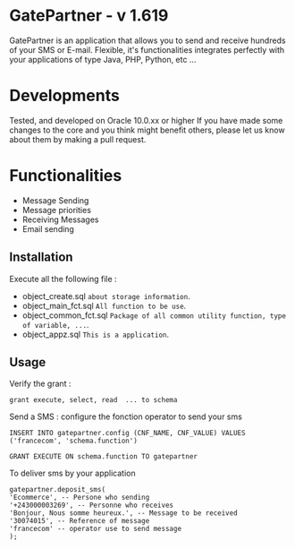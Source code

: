 # GatePartner - v 1.619

GatePartner is an application that allows you to send and receive hundreds of your SMS or E-mail. Flexible, it's functionalities integrates perfectly with your applications of type Java, PHP, Python, etc ...


Developments
===========
Tested, and developed on Oracle 10.0.xx or higher
If you have made some changes to the core and you think might benefit others, please let us know about them by making a pull request.

Functionalities
==============
- Message Sending
- Message priorities
- Receiving Messages
- Email sending


## Installation

Execute all the following file :

* object_create.sql `about storage information`.
* object_main_fct.sql `All function to be use`.
* object_common_fct.sql `Package of all common utility function, type of variable, ...`.
* object_appz.sql `This is a application`.

## Usage

Verify the grant :

    grant execute, select, read  ... to schema

Send a SMS :
configure the fonction operator to send your sms

    INSERT INTO gatepartner.config (CNF_NAME, CNF_VALUE) VALUES ('francecom', 'schema.function')    

    GRANT EXECUTE ON schema.function TO gatepartner 

To deliver sms by your application

    gatepartner.deposit_sms(
	'Ecommerce', -- Persone who sending
	'+243000003269', -- Personne who receives
	'Bonjour, Nous somme heureux.', -- Message to be received
	'30074015', -- Reference of message
	'francecom' -- operator use to send message
	);



